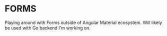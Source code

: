 # FORMS

Playing around with Forms outside of Angular Material ecosystem. Will likely be used with Go backend I'm working on.
